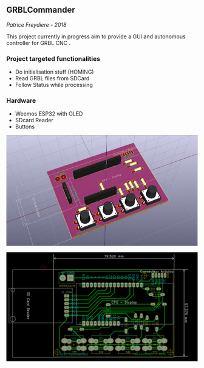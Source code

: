 ## GRBLCommander

*Patrice Freydiere - 2018*

This project currently in progress aim to provide a GUI and autonomous controller for GRBL CNC . 

### Project targeted functionalities

- Do initialisation stuff (HOMING)
- Read GRBL files from SDCard
- Follow Status while processing



### Hardware

- Weemos ESP32 with OLED 
- SDcard Reader
- Buttons

![](01_PCB_Design/3DView.png)

![](01_PCB_Design/design.png)

### 